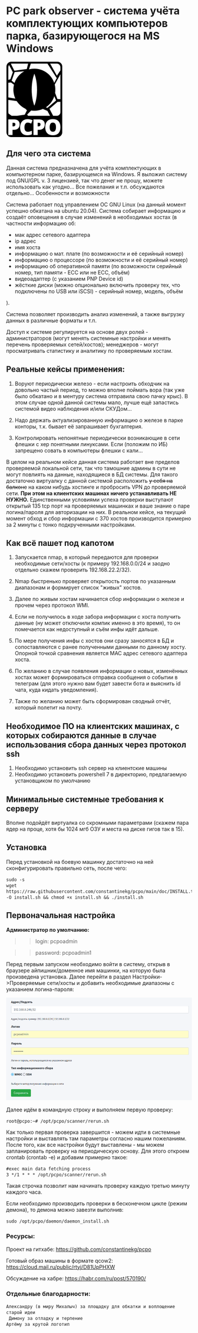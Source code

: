  # PC park observer - система учёта комплектующих компьютеров парка, базирующегося на MS Windows
 
 
![PC park observer ](https://github.com/constantinekg/pcpo/blob/main/img/biglogo.png?raw=true "PC park observer ")
 
 ## Для чего эта система

Данная система предназначена для учёта комплектующих в компьютерном парке, базирующемся на Windows. Я выложил систему под GNU/GPL v. 3 лицензией, так что денег не прошу, можете использовать как угодно... Все пожелания и т.п. обсуждаются отдельно...
Особенности и возможности

Система работает под управлением ОС GNU Linux (на данный момент успешно обкатана на ubuntu 20.04).  Система собирает информацию и создаёт оповещения в случае изменений в необходимых хостах (в частности информацию об:

- мак адрес сетевого адаптера
- ip адрес
- имя хоста
- информацию о мат. плате (по возможности и её серийный номер)
- информацию о процессоре (по возможности и её серийный номер)
- информацию об оперативной памяти (по возможности серийный номер, тип памяти - ECC или не ECC, объём)
- видеоадаптер (с указанием PNP Device id)
- жёсткие диски (можно опционально включить проверку тех, что подключены по USB или iSCSI) - серийный номер, модель, объём

).

Система позволяет производить анализ изменений, а также выгрузку данных в различные форматы и т.п.

Доступ к системе регулируется на основе двух ролей - администраторов (могут менять системные настройки и менять перечень проверяемых сетей/хостов); менеджеров - могут просматривать статистику и аналитику по проверяемым хостам.

## Реальные кейсы применения:

1. Воруют периодически железо - если настроить обходчик на довольно частый период, то можно вполне поймать вора (так уже было обкатано и в ментуру система отправила свою пачку крыс). В этом случае одной данной системы мало, лучше ещё запастись системой видео наблюдения и/или СКУДом... 

2. Надо держать актуализированную информацию о железе в парке конторы, т.к. бывает её запрашивает бухгалтерия.

3. Контролировать непонятные периодически возникающие в сети флешки с хер понятными линуксами. Если (положим по ИБ) запрещено совать в компьютеры флешки с кали...

В целом на реальном кейсе данная система работает вне пределов проверяемой локальной сети, так что тамошние админы в сути не могут повлиять на данные, находящиеся в БД системы. Для такого достаточно виртуалку с данной системой расположить ~~у себя на балконе~~ на каком нибудь хостинге и пробросить VPN до проверяемой сети. **При этом на клиентских машинах ничего устанавливать НЕ НУЖНО.**  Единственными условиями успеха проверки выступают открытый 135 tcp порт на проверяемых машинках и ваше знание о паре логина/пароля для авторизации на них. В реальном кейсе, на текущий момент обход и сбор информации с 370 хостов производится примерно за 2 минуты с тонко подкрученными настройками.

## Как всё пашет под капотом

1. Запускается nmap, в который передаются для проверки необходимые сети/хосты (к примеру 192.168.0.0/24 и заодно отдельно скажем проверить 192.168.22.2/32).

2. Nmap быстренько проверяет открытость портов по указанным диапазонам и формирует список "живых" хостов.

3. Далее по живым хостам начинается сбор информации о железе и прочем через протокол WMI.

4. Если не получилось в ходе забора информации с хоста получить данные (ну может отключили компик именно в это время), то он помечается как недоступный и съём инфы идёт дальше.

5. По мере получения инфы с хостов они сразу заносятся в БД и сопоставляются с ранее полученными данными по данному хосту. Опорной точкой сравнения является MAC адрес сетевого адаптера хоста. 

6. По желанию в случае появления информации о новых, изменённых хостах может формироваться отправка сообщения о событии в телеграм (для этого нужно вам будет завести бота и выяснить id чата, куда кидать уведомления).

7. Также по желанию может быть сформирован сводный отчёт, который полетит на почту.

## Необходимое ПО на клиентских машинах, с которых собираются данные в случае использования сбора данных через протокол ssh

1. Необходимо установить ssh сервер на клиентские машины
2. Необходимо установить powershell 7 в директорию, предлагаемую установщиком по умолчанию

## Минимальные системные требования к серверу

Вполне подойдёт виртуалка со скромными параметрами (скажем пара ядер на проце, хотя бы 1024 мгб ОЗУ и места на диске гигов так в 15).

## Установка

Перед установкой на боевую машинку достаточно на ней сконфигурировать правильно сеть, после чего:

```
sudo -s
wget https://raw.githubusercontent.com/constantinekg/pcpo/main/doc/INSTALL.txt -O install.sh && chmod +x install.sh && ./install.sh
```
 
## Первоначальная настройка

**Администратор по умолчанию:**

>> login: pcpoadmin

>> password: pcpoadmin1

Перед первым запуском необходимо войти в систему, открыв в браузере айпишник/доменное имя машинки, на которую была произведена установка. Далее перейти в раздел Настройки->Проверяемые сети/хосты и добавить необходимые диапазоны с указанием логина-пароля:

![Проверяемые сети/хосты и добавить необходимые диапазоны](https://github.com/constantinekg/pcpo/blob/main/img/p2.png?raw=true "Проверяемые сети/хосты и добавить необходимые диапазоны")

Далее идём в командную строку и выполняем первую проверку:

```
root@pcpo:~# /opt/pcpo/scanner/rerun.sh
```

Как только первая проверка завершится - можем идти в системные настройки и выставлять там параметры согласно нашим пожеланиям. После того, как все настройки будут выставлены - мы можем запланировать проверку на периодическую основу. Для этого откроем crontab (crontab -e) и добавим примерно такое:

```
#exec main data fetching process
3 */1 * * * /opt/pcpo/scanner/rerun.sh
```

Такая строчка позволит нам начинать проверку каждую третью минуту каждого часа. 

Если необходимо производить проверки в бесконечном цикле (режим демона), то демона можно завезти выполнив:

```
sudo /opt/pcpo/daemon/daemon_install.sh
```

### Ресурсы:

Проект на гитхабе: https://github.com/constantinekg/pcpo

Готовый образ машины в формате qcow2:  https://cloud.mail.ru/public/rtyj/D81UpPHXW

Обсуждение на хабре: https://habr.com/ru/post/570190/

### Отдельные благодарности:

    Александру (в миру Михалыч) за площадку для обкатки и воплощение старой идеи 
     Димону за отладку и терпение
    Артёму за крутой логотип
